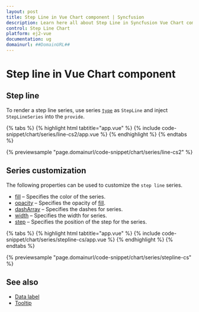 ```yaml
---
layout: post
title: Step Line in Vue Chart component | Syncfusion
description: Learn here all about Step Line in Syncfusion Vue Chart component of Syncfusion Essential JS 2 and more.
control: Step Line Chart
platform: ej2-vue
documentation: ug
domainurl: ##DomainURL##
---
```


# Step line in Vue Chart component

## Step line

To render a step line series, use series [`type`](https://ej2.syncfusion.com/vue/documentation/api/chart/series/#type) as `StepLine` and inject `StepLineSeries` into
the `provide`.

{% tabs %}
{% highlight html tabtitle="app.vue" %}
{% include code-snippet/chart/series/line-cs2/app.vue %}
{% endhighlight %}
{% endtabs %}
        
{% previewsample "page.domainurl/code-snippet/chart/series/line-cs2" %}

## Series customization

The following properties can be used to customize the `step line` series.

* [fill](https://ej2.syncfusion.com/vue/documentation/api/chart/seriesModel/#fill) – Specifies the color of the series.
* [opacity](https://ej2.syncfusion.com/vue/documentation/api/chart/seriesModel/#opacity) – Specifies the opacity of [fill](https://ej2.syncfusion.com/vue/documentation/api/chart/seriesModel/#fill).
* [dashArray](https://ej2.syncfusion.com/vue/documentation/api/chart/seriesModel/#dasharray) – Specifies the dashes for series.
* [width](https://ej2.syncfusion.com/vue/documentation/api/chart/seriesModel/#width) – Specifies the width for series.
* [step](https://ej2.syncfusion.com/vue/documentation/api/chart/seriesModel/#step) – Specifies the position of the step for the series.

{% tabs %}
{% highlight html tabtitle="app.vue" %}
{% include code-snippet/chart/series/stepline-cs/app.vue %}
{% endhighlight %}
{% endtabs %}
        
{% previewsample "page.domainurl/code-snippet/chart/series/stepline-cs" %}

## See also

* [Data label](../data-labels/)
* [Tooltip](../tool-tip/)
